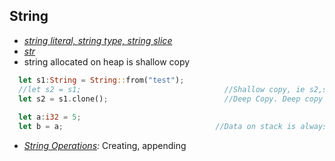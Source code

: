 ## String
- *[string literal, string type, string slice](String_Literal_Type_Slice)*
- *[str](str)*
- string allocated on heap is shallow copy
```rust
  let s1:String = String::from("test");
  //let s2 = s1;                                //Shallow copy, ie s2,s1 both point to same memory. COMPLIER ERROR
  let s2 = s1.clone();                          //Deep Copy. Deep copy is costly operation.
  
  let a:i32 = 5;
  let b = a;                                  //Data on stack is always deep copied
```
- *[String Operations](Operations):* Creating, appending
